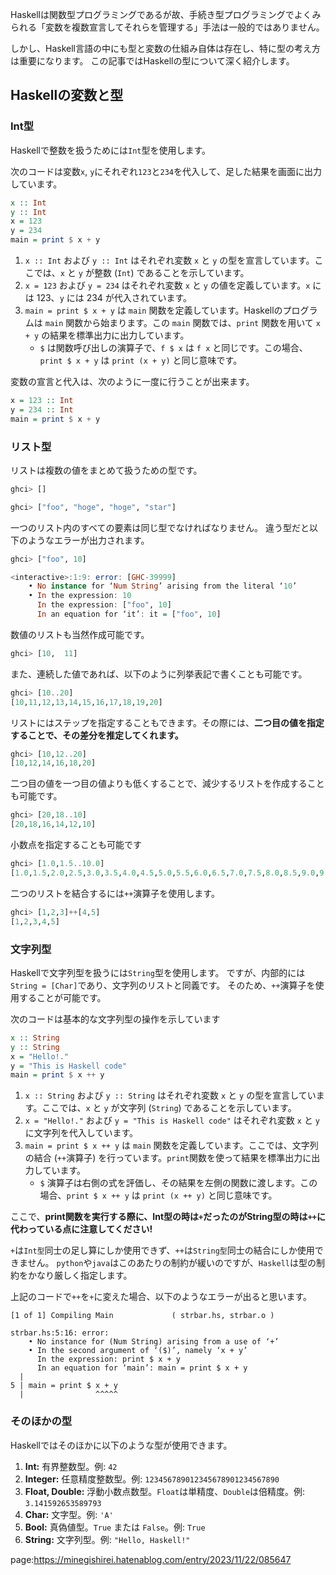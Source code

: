 


Haskellは関数型プログラミングであるが故、手続き型プログラミングでよくみられる「変数を複数宣言してそれらを管理する」手法は一般的ではありません。

しかし、Haskell言語の中にも型と変数の仕組み自体は存在し、特に型の考え方は重要になります。
この記事ではHaskellの型について深く紹介します。


## Haskellの変数と型

### Int型

Haskellで整数を扱うためには`Int`型を使用します。

次のコードは変数`x`, `y`にそれぞれ`123`と`234`を代入して、足した結果を画面に出力しています。

```hs
x :: Int
y :: Int
x = 123
y = 234
main = print $ x + y
```

1.  `x :: Int` および `y :: Int` はそれぞれ変数 `x` と `y` の型を宣言しています。ここでは、`x` と `y` が整数 (`Int`) であることを示しています。
2.  `x = 123` および `y = 234` はそれぞれ変数 `x` と `y` の値を定義しています。`x` には 123、`y` には 234 が代入されています。
3.  `main = print $ x + y` は `main` 関数を定義しています。Haskellのプログラムは `main` 関数から始まります。この `main` 関数では、`print` 関数を用いて `x + y` の結果を標準出力に出力しています。
    * `$` は関数呼び出しの演算子で、`f $ x` は `f x` と同じです。この場合、`print $ x + y` は `print (x + y)` と同じ意味です。


変数の宣言と代入は、次のように一度に行うことが出来ます。

```hs
x = 123 :: Int
y = 234 :: Int
main = print $ x + y
```


### リスト型

リストは複数の値をまとめて扱うための型です。

```hs
ghci> []
```

```hs
ghci> ["foo", "hoge", "hoge", "star"]
```

一つのリスト内のすべての要素は同じ型でなければなりません。
違う型だと以下のようなエラーが出力されます。

```hs
ghci> ["foo", 10]

<interactive>:1:9: error: [GHC-39999]
    • No instance for ‘Num String’ arising from the literal ‘10’
    • In the expression: 10
      In the expression: ["foo", 10]
      In an equation for ‘it’: it = ["foo", 10]
```

数値のリストも当然作成可能です。

```hs
ghci> [10,  11]
```


また、連続した値であれば、以下のように列挙表記で書くことも可能です。

```hs
ghci> [10..20]
[10,11,12,13,14,15,16,17,18,19,20]
```

リストにはステップを指定することもできます。その際には、**二つ目の値を指定することで、その差分を推定してくれます。**

```hs
ghci> [10,12..20]
[10,12,14,16,18,20]
```

二つ目の値を一つ目の値よりも低くすることで、減少するリストを作成することも可能です。

```hs
ghci> [20,18..10]
[20,18,16,14,12,10]
```

小数点を指定することも可能です

```hs
ghci> [1.0,1.5..10.0]
[1.0,1.5,2.0,2.5,3.0,3.5,4.0,4.5,5.0,5.5,6.0,6.5,7.0,7.5,8.0,8.5,9.0,9.5,10.0]
```


二つのリストを結合するには`++`演算子を使用します。

```hs
ghci> [1,2,3]++[4,5]
[1,2,3,4,5]
```








### 文字列型

Haskellで文字列型を扱うには`String`型を使用します。
ですが、内部的には`String = [Char]`であり、文字列のリストと同義です。
そのため、`++`演算子を使用することが可能です。

次のコードは基本的な文字列型の操作を示しています

```hs
x :: String
y :: String
x = "Hello!."
y = "This is Haskell code"
main = print $ x ++ y
```

1.  `x :: String` および `y :: String` はそれぞれ変数 `x` と `y` の型を宣言しています。ここでは、`x` と `y` が文字列 (`String`) であることを示しています。
2.  `x = "Hello!."` および `y = "This is Haskell code"` はそれぞれ変数 `x` と `y` に文字列を代入しています。
3.  `main = print $ x ++ y` は `main` 関数を定義しています。ここでは、文字列の結合 (`++`演算子) を行っています。`print`関数を使って結果を標準出力に出力しています。
    * `$` 演算子は右側の式を評価し、その結果を左側の関数に渡します。この場合、`print $ x ++ y` は `print (x ++ y)` と同じ意味です。

ここで、**print関数を実行する際に、Int型の時は`+`だったのがString型の時は`++`に代わっている点に注意してください!**

`+`は`Int型`同士の足し算にしか使用できず、`++`は`String型`同士の結合にしか使用できません。
`python`や`java`はこのあたりの制約が緩いのですが、`Haskell`は型の制約をかなり厳しく指定します。

上記のコードで`++`を`+`に変えた場合、以下のようなエラーが出ると思います。

```
[1 of 1] Compiling Main             ( strbar.hs, strbar.o )

strbar.hs:5:16: error:
    • No instance for (Num String) arising from a use of ‘+’
    • In the second argument of ‘($)’, namely ‘x + y’
      In the expression: print $ x + y
      In an equation for ‘main’: main = print $ x + y
  |
5 | main = print $ x + y
  |                ^^^^^
```


### そのほかの型

Haskellではそのほかに以下のような型が使用できます。

1.  **Int:**
    有界整数型。例: `42`
2.  **Integer:**
    任意精度整数型。例: `123456789012345678901234567890`
3.  **Float, Double:**
    浮動小数点数型。`Float`は単精度、`Double`は倍精度。例: `3.141592653589793`
4.  **Char:**
    文字型。例: `'A'`
5.  **Bool:**
    真偽値型。`True` または `False`。例: `True`
6.  **String:**
    文字列型。例: `"Hello, Haskell!"`









page:https://minegishirei.hatenablog.com/entry/2023/11/22/085647
